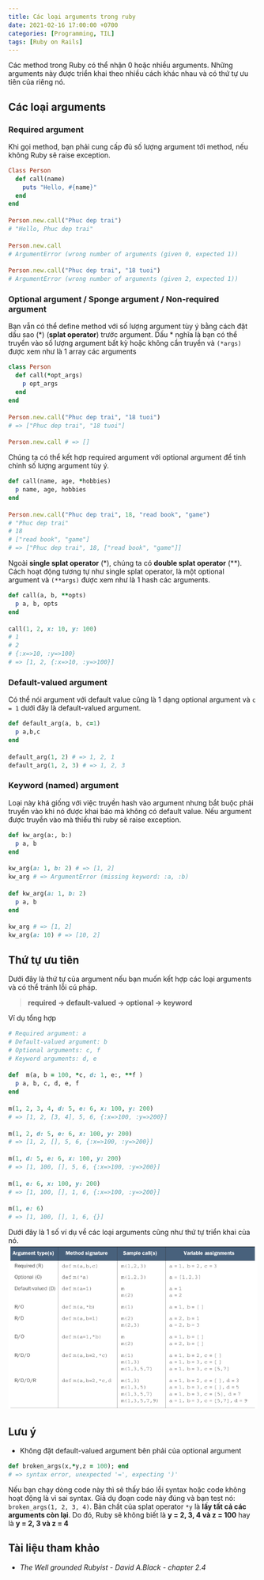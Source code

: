 ```yaml
---
title: Các loại arguments trong ruby
date: 2021-02-16 17:00:00 +0700
categories: [Programming, TIL]
tags: [Ruby on Rails]
---
```

Các method trong Ruby có thể nhận 0 hoặc nhiều arguments. Những arguments này được triển khai theo nhiều cách khác nhau và có thứ tự ưu tiên của riêng nó.
<!--more-->

## Các loại arguments
### Required argument
Khi gọi method, bạn phải cung cấp đủ số lượng argument tới method, nếu không Ruby sẽ raise exception.

```ruby
Class Person
  def call(name)
	puts "Hello, #{name}"
  end
end

Person.new.call("Phuc dep trai")
# "Hello, Phuc dep trai"

Person.new.call
# ArgumentError (wrong number of arguments (given 0, expected 1))

Person.new.call("Phuc dep trai", "18 tuoi")
# ArgumentError (wrong number of arguments (given 2, expected 1))
```

### Optional argument / Sponge argument / Non-required argument
Bạn vẫn có thể define method với số lượng argument tùy ý bằng cách đặt dấu sao (*) (**splat operator**) trước argument. Dấu * nghĩa là bạn có thể truyền vào số lượng argument bất kỳ hoặc không cần truyền và `(*args)`  được xem như là 1 array các arguments

```ruby
class Person
  def call(*opt_args)
	p opt_args
  end
end

Person.new.call("Phuc dep trai", "18 tuoi")
# => ["Phuc dep trai", "18 tuoi"]

Person.new.call # => []
```

Chúng ta có thể kết hợp required argument với optional argument để tinh chỉnh số lượng argument tùy ý.

```ruby
def call(name, age, *hobbies)
  p name, age, hobbies
end

Person.new.call("Phuc dep trai", 18, "read book", "game")
# "Phuc dep trai"
# 18
# ["read book", "game"]
# => ["Phuc dep trai", 18, ["read book", "game"]]
```

Ngoài **single splat operator** (*), chúng ta có **double splat operator** (**). Cách hoạt động tương tự như single splat operator, là một optional argument và `(**args)` được xem như là 1 hash các arguments.

```ruby
def call(a, b, **opts)
  p a, b, opts
end

call(1, 2, x: 10, y: 100)
# 1
# 2
# {:x=>10, :y=>100}
# => [1, 2, {:x=>10, :y=>100}]
```

### Default-valued argument
Có thể nói argument với default value cũng là 1 dạng optional argument và `c = 1` dưới đây là default-valued argument.
```ruby
def default_arg(a, b, c=1)
  p a,b,c
end

default_arg(1, 2) # => 1, 2, 1
default_arg(1, 2, 3) # => 1, 2, 3
```

### Keyword (named) argument
Loại này khá giống với việc truyền hash vào argument nhưng bắt buộc phải truyền vào khi nó được khai báo mà không có default value. Nếu argument được truyền vào mà thiếu thì ruby sẽ raise exception.

```ruby
def kw_arg(a:, b:)
  p a, b
end

kw_arg(a: 1, b: 2) # => [1, 2]
kw_arg # => ArgumentError (missing keyword: :a, :b)

def kw_arg(a: 1, b: 2)
  p a, b
end

kw_arg # => [1, 2]
kw_arg(a: 10) # => [10, 2]
```

## Thứ tự ưu tiên
Dưới đây là thứ tự của argument nếu bạn muốn kết hợp các loại arguments và có thể tránh lỗi cú pháp.
> **required -> default-valued -> optional -> keyword**

Ví dụ tổng hợp
```ruby
# Required argument: a
# Default-valued argument: b
# Optional arguments: c, f
# Keyword arguments: d, e

def  m(a, b = 100, *c, d: 1, e:, **f )
  p a, b, c, d, e, f
end

m(1, 2, 3, 4, d: 5, e: 6, x: 100, y: 200)
# => [1, 2, [3, 4], 5, 6, {:x=>100, :y=>200}]

m(1, 2, d: 5, e: 6, x: 100, y: 200)
# => [1, 2, [], 5, 6, {:x=>100, :y=>200}]

m(1, d: 5, e: 6, x: 100, y: 200)
# => [1, 100, [], 5, 6, {:x=>100, :y=>200}]

m(1, e: 6, x: 100, y: 200)
# => [1, 100, [], 1, 6, {:x=>100, :y=>200}]

m(1, e: 6)
# => [1, 100, [], 1, 6, {}]
```

Dưới đây là 1 số ví dụ về các loại arguments cũng như thứ tự triển khai của nó.
![sample-ruby-arguments](/assets/img/ruby-arguments.png)

## Lưu ý
 - Không đặt default-valued argument bên phải của optional argument

```ruby
def broken_args(x,*y,z = 100); end
# => syntax error, unexpected '=', expecting ')'
```

Nếu bạn chạy dòng code này thì sẽ thấy báo lỗi syntax hoặc code không hoạt động là vì sai syntax. Giả dụ đoạn code này đúng và bạn test nó: `broken_args(1, 2, 3, 4)`. Bản chất của splat operator `*y` là **lấy tất cả các arguments còn lại**. Do đó, Ruby sẽ không biết là **y = 2, 3, 4 và z = 100** hay là **y = 2, 3 và z = 4**


## Tài liệu tham khảo
- *The Well grounded Rubyist - David A.Black - chapter 2.4*

